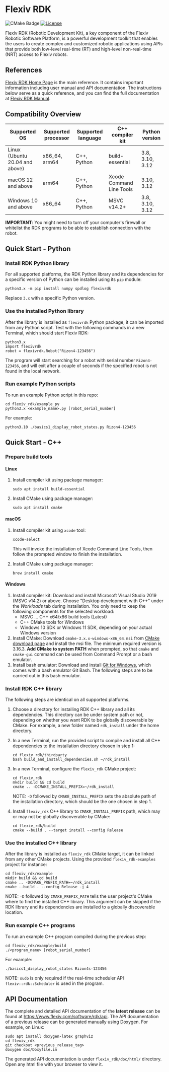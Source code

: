 # Flexiv RDK

![CMake Badge](https://github.com/flexivrobotics/flexiv_rdk/actions/workflows/cmake.yml/badge.svg)
[![License](https://img.shields.io/badge/License-Apache%202.0-blue.svg)](https://www.apache.org/licenses/LICENSE-2.0.html)

Flexiv RDK (Robotic Development Kit), a key component of the Flexiv Robotic Software Platform, is a powerful development toolkit that enables the users to create complex and customized robotic applications using APIs that provide both low-level real-time (RT) and high-level non-real-time (NRT) access to Flexiv robots.

## References

[Flexiv RDK Home Page](https://www.flexiv.com/software/rdk) is the main reference. It contains important information including user manual and API documentation. The instructions below serve as a quick reference, and you can find the full documentation at [Flexiv RDK Manual](https://www.flexiv.com/software/rdk/manual).

## Compatibility Overview

| **Supported OS**               | **Supported processor** | **Supported language** | **C++ compiler kit**     | **Python version** |
| ------------------------------ | ----------------------- | ---------------------- | ------------------------ | ------------------ |
| Linux (Ubuntu 20.04 and above) | x86_64, arm64           | C++, Python            | build-essential          | 3.8, 3.10, 3.12    |
| macOS 12 and above             | arm64                   | C++, Python            | Xcode Command Line Tools | 3.10, 3.12         |
| Windows 10 and above           | x86_64                  | C++, Python            | MSVC v14.2+              | 3.8, 3.10, 3.12    |

**IMPORTANT**: You might need to turn off your computer's firewall or whitelist the RDK programs to be able to establish connection with the robot.

## Quick Start - Python

### Install RDK Python library

For all supported platforms, the RDK Python library and its dependencies for a specific version of Python can be installed using its `pip` module:

    python3.x -m pip install numpy spdlog flexivrdk

Replace `3.x` with a specific Python version.

### Use the installed Python library

After the library is installed as ``flexivrdk`` Python package, it can be imported from any Python script. Test with the following commands in a new Terminal, which should start Flexiv RDK:

    python3.x
    import flexivrdk
    robot = flexivrdk.Robot("Rizon4-123456")

The program will start searching for a robot with serial number `Rizon4-123456`, and will exit after a couple of seconds if the specified robot is not found in the local network.

### Run example Python scripts

To run an example Python script in this repo:

    cd flexiv_rdk/example_py
    python3.x <example_name>.py [robot_serial_number]

For example:

    python3.10 ./basics1_display_robot_states.py Rizon4-123456

## Quick Start - C++

### Prepare build tools

#### Linux

1. Install compiler kit using package manager:

       sudo apt install build-essential

2. Install CMake using package manager:

       sudo apt install cmake

#### macOS

1. Install compiler kit using `xcode` tool:

       xcode-select 

   This will invoke the installation of Xcode Command Line Tools, then follow the prompted window to finish the installation.

2. Install CMake using package manager:

       brew install cmake

#### Windows

1. Install compiler kit: Download and install Microsoft Visual Studio 2019 (MSVC v14.2) or above. Choose "Desktop development with C++" under the *Workloads* tab during installation. You only need to keep the following components for the selected workload:
   * MSVC ... C++ x64/x86 build tools (Latest)
   * C++ CMake tools for Windows
   * Windows 10 SDK or Windows 11 SDK, depending on your actual Windows version
2. Install CMake: Download ``cmake-3.x.x-windows-x86_64.msi`` from [CMake download page](https://cmake.org/download/) and install the msi file. The minimum required version is 3.16.3. **Add CMake to system PATH** when prompted, so that ``cmake`` and ``cmake-gui`` command can be used from Command Prompt or a bash emulator.
3. Install bash emulator: Download and install [Git for Windows](https://git-scm.com/download/win/), which comes with a bash emulator Git Bash. The following steps are to be carried out in this bash emulator.

### Install RDK C++ library

The following steps are identical on all supported platforms.

1. Choose a directory for installing RDK C++ library and all its dependencies. This directory can be under system path or not, depending on whether you want RDK to be globally discoverable by CMake. For example, a new folder named ``rdk_install`` under the home directory.
2. In a new Terminal, run the provided script to compile and install all C++ dependencies to the installation directory chosen in step 1:

       cd flexiv_rdk/thirdparty
       bash build_and_install_dependencies.sh ~/rdk_install

3. In a new Terminal, configure the ``flexiv_rdk`` CMake project:

       cd flexiv_rdk
       mkdir build && cd build
       cmake .. -DCMAKE_INSTALL_PREFIX=~/rdk_install

   NOTE: ``-D`` followed by ``CMAKE_INSTALL_PREFIX`` sets the absolute path of the installation directory, which should be the one chosen in step 1.

4. Install ``flexiv_rdk`` C++ library to ``CMAKE_INSTALL_PREFIX`` path, which may or may not be globally discoverable by CMake:

       cd flexiv_rdk/build
       cmake --build . --target install --config Release

### Use the installed C++ library

After the library is installed as ``flexiv_rdk`` CMake target, it can be linked from any other CMake projects. Using the provided `flexiv_rdk-examples` project for instance:

    cd flexiv_rdk/example
    mkdir build && cd build
    cmake .. -DCMAKE_PREFIX_PATH=~/rdk_install
    cmake --build . --config Release -j 4

NOTE: ``-D`` followed by ``CMAKE_PREFIX_PATH`` tells the user project's CMake where to find the installed C++ library. This argument can be skipped if the RDK library and its dependencies are installed to a globally discoverable location.

### Run example C++ programs

To run an example C++ program compiled during the previous step:

    cd flexiv_rdk/example/build
    ./<program_name> [robot_serial_number]

For example:

    ./basics1_display_robot_states Rizon4s-123456

NOTE: ``sudo`` is only required if the real-time scheduler API ``flexiv::rdk::Scheduler`` is used in the program.

## API Documentation

The complete and detailed API documentation of the **latest release** can be found at https://www.flexiv.com/software/rdk/api. The API documentation of a previous release can be generated manually using Doxygen. For example, on Linux:

    sudo apt install doxygen-latex graphviz
    cd flexiv_rdk
    git checkout <previous_release_tag>
    doxygen doc/Doxyfile.in

The generated API documentation is under ``flexiv_rdk/doc/html/`` directory. Open any html file with your browser to view it.
